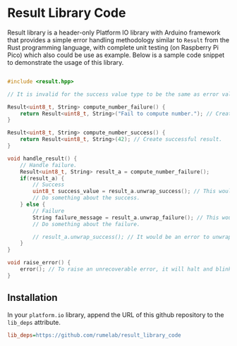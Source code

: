 # Result Library Code

Result library is a header-only Platform IO library with Arduino framework
that provides a simple error handling methodology similar to `Result` from the Rust programming language,
with complete unit testing (on Raspberry Pi Pico) which also could be use as example.
Below is a sample code snippet to demonstrate the usage of this library.

```cpp

#include <result.hpp>

// It is invalid for the success value type to be the same as error value type.

Result<uint8_t, String> compute_number_failure() {
    return Result<uint8_t, String>("Fail to compute number."); // Create failure result.
}

Result<uint8_t, String> compute_number_success() {
    return Result<uint8_t, String>(42); // Create successful result.
}

void handle_result() {
    // Handle failure.
    Result<uint8_t, String> result_a = compute_number_failure();
    if(result_a) {
        // Success
        uint8_t success_value = result_a.unwrap_success(); // This would be a move assignment for movable objects.
        // Do something about the success.
    } else {
        // Failure
        String failure_message = result_a.unwrap_failure(); // This would be a move assignment for movable objects.
        // Do something about the failure.

        // result_a.unwrap_success(); // It would be an error to unwrap success value during a failure, it will halt and blink the builtin LED.
    }
}

void raise_error() {
    error(); // To raise an unrecoverable error, it will halt and blink the builtin LED.
}

```

## Installation

In your `platform.io` library, append the URL of this github repository to the `lib_deps` attribute.

```ini
lib_deps=https://github.com/rumelab/result_library_code
```

